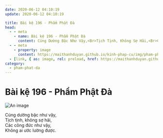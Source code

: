 ```yaml
---
date: 2020-06-12 04:10:19
update: 2020-06-12 04:10:19

title: Bài kệ 196 - Phẩm Phật Đà
head:
  - - meta
    - name: Bài kệ 196 - Phẩm Phật Đà
      content: Cúng Dường Bậc Như Vậy,<Br>Tịch Tịnh, Không Sợ Hãi,<Br>Các Công Đức Như Vậy,<Br>Không Ai Ước Lường Được.<Br>
  - - meta
    - property: image
      content: https://maithanhduyan.github.io/kinh-phap-cu/img/pham-phat-da/pham-phat-da-196.jpg
  - [link, { as: image, rel: preload, href: https://maithanhduyan.github.io/kinh-phap-cu/img/pham-phat-da/pham-phat-da-196.jpg }]
category:
  - pham-phat-da
---
```


# Bài kệ 196 - Phẩm Phật Đà

![An image](/img/pham-phat-da/pham-phat-da-196.jpg)

Cúng dường bậc như vậy,<br>Tịch tịnh, không sợ hãi,<br>Các công đức như vậy,<br>Không ai ước lường được.<br>
